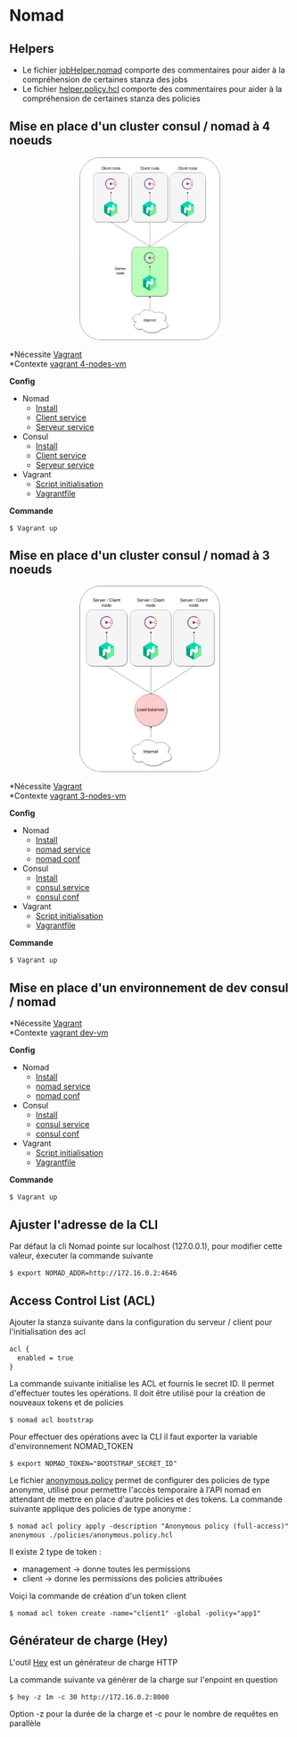 # Nomad

## Helpers

- Le fichier [jobHelper.nomad](./jobs/jobHelper.nomad) comporte des commentaires pour aider 
  à la compréhension de certaines stanza des jobs
- Le fichier [helper.policy.hcl](./policies/helper.policy.hcl) comporte des commentaires pour 
  aider à la compréhension de certaines stanza des policies
  
## Mise en place d'un cluster consul / nomad à 4 noeuds

<p align="center">
    <img src="nomadConsul4NodesCluster.png"
    alt="nomadConsul4NodesCluster"
    width="50%"
    />
</p>

*Nécessite [Vagrant](https://www.vagrantup.com/downloads)
<br />
*Contexte [vagrant 4-nodes-vm](../vagrant/hashicorp-dev-vm/4-nodes-vm)

**Config**

- Nomad
  - [Install](./installNomad.sh)
  - [Client service](./execNomadClient.sh)
  - [Serveur service](./execNomadServer.sh)
- Consul
  - [Install](../consul/installConsul.sh)
  - [Client service](../consul/execConsulClient.sh)
  - [Serveur service](../consul/execConsulServer.sh)
- Vagrant
  - [Script initialisation](../vagrant/hashicorp-dev-vm/init.sh)
  - [Vagrantfile](../vagrant/hashicorp-dev-vm/4-nodes-vm/Vagrantfile)
  
**Commande**

```
$ Vagrant up
```

## Mise en place d'un cluster consul / nomad à 3 noeuds

<p align="center">
    <img src="nomadConsul3NodesCluster.png"
    alt="nomadConsul3NodesCluster"
    width="50%"
    />
</p>


*Nécessite [Vagrant](https://www.vagrantup.com/downloads)
<br />
*Contexte [vagrant 3-nodes-vm](../vagrant/hashicorp-dev-vm/3-nodes-vm)

**Config**

- Nomad
  - [Install](./installNomad.sh)
  - [nomad service](./execNomadClientServer.sh)
  - [nomad conf](./config/nomadClientServerConfig.hcl)
- Consul
  - [Install](../consul/installConsul.sh)
  - [consul service](../consul/execConsulClientServer.sh)
  - [consul conf](../consul/config/consulClientServerConfig.hcl)
- Vagrant
  - [Script initialisation](../vagrant/hashicorp-dev-vm/init.sh)
  - [Vagrantfile](../vagrant/hashicorp-dev-vm/3-nodes-vm/Vagrantfile)

**Commande**

```
$ Vagrant up
```

## Mise en place d'un environnement de dev consul / nomad

*Nécessite [Vagrant](https://www.vagrantup.com/downloads)
<br />
*Contexte [vagrant dev-vm](../vagrant/hashicorp-dev-vm/1-node-vm)

**Config**

- Nomad
  - [Install](./installNomad.sh)
  - [nomad service](./execNomadDev.sh)
  - [nomad conf](./config/nomadDevConfig.hcl)
- Consul
  - [Install](../consul/installConsul.sh)
  - [consul service](../consul/execConsulDev.sh)
  - [consul conf](../consul/config/consulDevConfig.hcl)
- Vagrant
  - [Script initialisation](../vagrant/hashicorp-dev-vm/init.sh)
  - [Vagrantfile](../vagrant/hashicorp-dev-vm/1-node-vm/Vagrantfile)
  
**Commande**

```
$ Vagrant up
```

## Ajuster l'adresse de la CLI

Par défaut la cli Nomad pointe sur localhost (127.0.0.1), pour modifier cette valeur, éxecuter la commande suivante

```
$ export NOMAD_ADDR=http://172.16.0.2:4646
```

## Access Control List (ACL)

Ajouter la stanza suivante dans la configuration du serveur / client pour l'initialisation des acl

```
acl {
  enabled = true
}
```

La commande suivante initialise les ACL et fournis le secret ID. Il permet d'effectuer toutes les opérations.
Il doit être utilisé pour la création de nouveaux tokens et de policies

```
$ nomad acl bootstrap
```

Pour effectuer des opérations avec la CLI il faut exporter la variable d'environnement NOMAD_TOKEN

```
$ export NOMAD_TOKEN="BOOTSTRAP_SECRET_ID"
```

Le fichier [anonymous.policy](./policies/anonymous.policy.hcl) permet de configurer des policies de type anonyme, 
utilisé pour permettre l'accès temporaire à l'API nomad en attendant de mettre en place d'autre policies et 
des tokens. La commande suivante applique des policies de type anonyme :

```
$ nomad acl policy apply -description "Anonymous policy (full-access)" anonymous ./policies/anonymous.policy.hcl
```

Il existe 2 type de token : 
- management -> donne toutes les permissions
- client -> donne les permissions des policies attribuées

Voiçi la commande de création d'un token client

```
$ nomad acl token create -name="client1" -global -policy="app1"
```

## Générateur de charge (Hey)

L'outil [Hey](https://github.com/rakyll/hey) est un générateur de charge HTTP

La commande suivante va générer de la charge sur l'enpoint en question

```
$ hey -z 1m -c 30 http://172.16.0.2:8000
```

Option -z pour la durée de la charge et -c pour le nombre de requêtes en parallèle